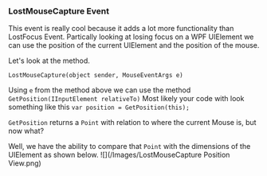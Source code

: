 ### LostMouseCapture Event

This event is really cool because it adds a lot more functionality than LostFocus Event.
Partically looking at losing focus on a WPF UIElement we can use the position of the current UIElement and the position of the mouse.

Let's look at the method.

```LostMouseCapture(object sender, MouseEventArgs e)```

Using `e` from the method above we can use the method `GetPosition(IInputElement relativeTo)`
Most likely your code with look something like this ```var position = GetPosition(this);```

`GetPosition` returns a `Point` with relation to where the current Mouse is, but now what?

Well, we have the ability to compare that `Point` with the dimensions of the UIElement as shown below.
![](/Images/LostMouseCapture Position View.png)

